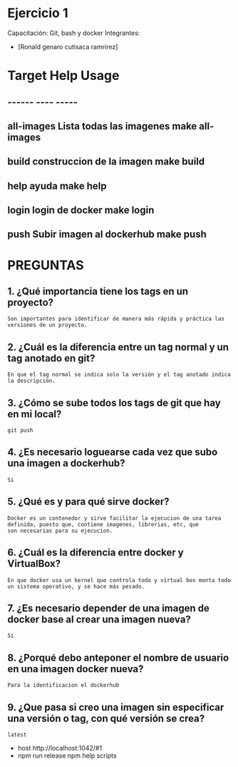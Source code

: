 # Ejercicio 1
Capacitación: Git, bash y docker
Integrantes:
- [Ronald genaro cutisaca ramrirez]


# Target           Help                                                        Usage
## ------           ----                                                        -----
## all-images       Lista todas las imagenes                                    make all-images
## build            construccion de la imagen                                   make build
## help             ayuda                                                       make help
## login            login de docker                                             make login
## push             Subir imagen al dockerhub                                   make push

# PREGUNTAS 

## 1. ¿Qué importancia tiene los tags en un proyecto?
    Son importantes para identificar de manera más rápida y práctica las versiones de un proyecto.        
## 2. ¿Cuál es la diferencia entre un tag normal y un tag anotado en git?
    En que el tag normal se indica solo la versión y el tag anotado indica la descripción.
## 3. ¿Cómo se sube todos los tags de git que hay en mi local?
    git push
## 4. ¿Es necesario loguearse cada vez que subo una imagen a dockerhub?
    Si
## 5. ¿Qué es y para qué sirve docker?
    Docker es un contenedor y sirve facilitar la ejecucion de una tarea definida, puesto que, contiene imagenes, librerias, etc, que
    son necesarias para su ejecucion.
## 6. ¿Cuál es la diferencia entre docker y VirtualBox?
    En que docker usa un kernel que controla todo y virtual box monta todo un sistema operativo, y se hace más pesado.
## 7. ¿Es necesario depender de una imagen de docker base al crear una imagen nueva?
    Si
## 8. ¿Porqué debo anteponer el nombre de usuario en una imagen docker nueva?
    Para la identificacion el dockerhub
## 9. ¿Que pasa si creo una imagen sin especificar una versión o tag, con qué versión se crea?
    latest



- host http://localhost:1042/#1 
- npm run release npm help scripts